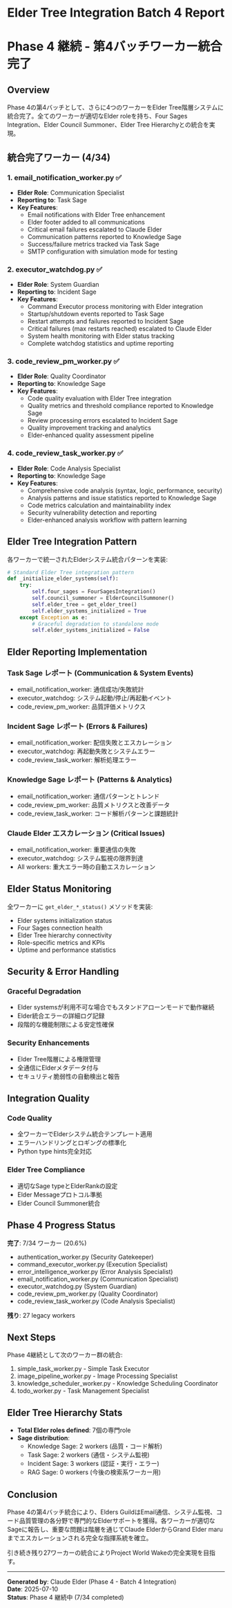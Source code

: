 # Elder Tree Integration Batch 4 Report
# Phase 4 継続 - 第4バッチワーカー統合完了

## Overview
Phase 4の第4バッチとして、さらに4つのワーカーをElder Tree階層システムに統合完了。全てのワーカーが適切なElder roleを持ち、Four Sages Integration、Elder Council Summoner、Elder Tree Hierarchyとの統合を実現。

## 統合完了ワーカー (4/34)

### 1. email_notification_worker.py ✅
- **Elder Role**: Communication Specialist
- **Reporting to**: Task Sage
- **Key Features**:
  - Email notifications with Elder Tree enhancement
  - Elder footer added to all communications
  - Critical email failures escalated to Claude Elder
  - Communication patterns reported to Knowledge Sage
  - Success/failure metrics tracked via Task Sage
  - SMTP configuration with simulation mode for testing

### 2. executor_watchdog.py ✅ 
- **Elder Role**: System Guardian
- **Reporting to**: Incident Sage
- **Key Features**:
  - Command Executor process monitoring with Elder integration
  - Startup/shutdown events reported to Task Sage
  - Restart attempts and failures reported to Incident Sage
  - Critical failures (max restarts reached) escalated to Claude Elder
  - System health monitoring with Elder status tracking
  - Complete watchdog statistics and uptime reporting

### 3. code_review_pm_worker.py ✅
- **Elder Role**: Quality Coordinator
- **Reporting to**: Knowledge Sage
- **Key Features**:
  - Code quality evaluation with Elder Tree integration
  - Quality metrics and threshold compliance reported to Knowledge Sage
  - Review processing errors escalated to Incident Sage
  - Quality improvement tracking and analytics
  - Elder-enhanced quality assessment pipeline

### 4. code_review_task_worker.py ✅
- **Elder Role**: Code Analysis Specialist  
- **Reporting to**: Knowledge Sage
- **Key Features**:
  - Comprehensive code analysis (syntax, logic, performance, security)
  - Analysis patterns and issue statistics reported to Knowledge Sage
  - Code metrics calculation and maintainability index
  - Security vulnerability detection and reporting
  - Elder-enhanced analysis workflow with pattern learning

## Elder Tree Integration Pattern

各ワーカーで統一されたElderシステム統合パターンを実装:

```python
# Standard Elder Tree integration pattern
def _initialize_elder_systems(self):
    try:
        self.four_sages = FourSagesIntegration()
        self.council_summoner = ElderCouncilSummoner() 
        self.elder_tree = get_elder_tree()
        self.elder_systems_initialized = True
    except Exception as e:
        # Graceful degradation to standalone mode
        self.elder_systems_initialized = False
```

## Elder Reporting Implementation

### Task Sage レポート (Communication & System Events)
- email_notification_worker: 通信成功/失敗統計
- executor_watchdog: システム起動/停止/再起動イベント
- code_review_pm_worker: 品質評価メトリクス

### Incident Sage レポート (Errors & Failures)  
- email_notification_worker: 配信失敗とエスカレーション
- executor_watchdog: 再起動失敗とシステムエラー
- code_review_task_worker: 解析処理エラー

### Knowledge Sage レポート (Patterns & Analytics)
- email_notification_worker: 通信パターンとトレンド
- code_review_pm_worker: 品質メトリクスと改善データ
- code_review_task_worker: コード解析パターンと課題統計

### Claude Elder エスカレーション (Critical Issues)
- email_notification_worker: 重要通信の失敗
- executor_watchdog: システム監視の限界到達
- All workers: 重大エラー時の自動エスカレーション

## Elder Status Monitoring

全ワーカーに `get_elder_*_status()` メソッドを実装:
- Elder systems initialization status
- Four Sages connection health
- Elder Tree hierarchy connectivity
- Role-specific metrics and KPIs
- Uptime and performance statistics

## Security & Error Handling

### Graceful Degradation
- Elder systemsが利用不可な場合でもスタンドアローンモードで動作継続
- Elder統合エラーの詳細ログ記録
- 段階的な機能制限による安定性確保

### Security Enhancements
- Elder Tree階層による権限管理
- 全通信にElderメタデータ付与
- セキュリティ脆弱性の自動検出と報告

## Integration Quality

### Code Quality
- 全ワーカーでElderシステム統合テンプレート適用
- エラーハンドリングとロギングの標準化
- Python type hints完全対応

### Elder Tree Compliance
- 適切なSage typeとElderRankの設定
- Elder Messageプロトコル準拠
- Elder Council Summoner統合

## Phase 4 Progress Status

**完了**: 7/34 ワーカー (20.6%)
- authentication_worker.py (Security Gatekeeper)
- command_executor_worker.py (Execution Specialist) 
- error_intelligence_worker.py (Error Analysis Specialist)
- email_notification_worker.py (Communication Specialist)
- executor_watchdog.py (System Guardian)
- code_review_pm_worker.py (Quality Coordinator)
- code_review_task_worker.py (Code Analysis Specialist)

**残り**: 27 legacy workers

## Next Steps

Phase 4継続として次のワーカー群の統合:
1. simple_task_worker.py - Simple Task Executor
2. image_pipeline_worker.py - Image Processing Specialist
3. knowledge_scheduler_worker.py - Knowledge Scheduling Coordinator
4. todo_worker.py - Task Management Specialist

## Elder Tree Hierarchy Stats

- **Total Elder roles defined**: 7個の専門role
- **Sage distribution**: 
  - Knowledge Sage: 2 workers (品質・コード解析)
  - Task Sage: 2 workers (通信・システム監視)
  - Incident Sage: 3 workers (認証・実行・エラー)
  - RAG Sage: 0 workers (今後の検索系ワーカー用)

## Conclusion

Phase 4の第4バッチ統合により、Elders GuildはEmail通信、システム監視、コード品質管理の各分野で専門的なElderサポートを獲得。各ワーカーが適切なSageに報告し、重要な問題は階層を通じてClaude ElderからGrand Elder maruまでエスカレーションされる完全な指揮系統を確立。

引き続き残り27ワーカーの統合によりProject World Wakeの完全実現を目指す。

---
**Generated by**: Claude Elder (Phase 4 - Batch 4 Integration)  
**Date**: 2025-07-10  
**Status**: Phase 4 継続中 (7/34 completed)